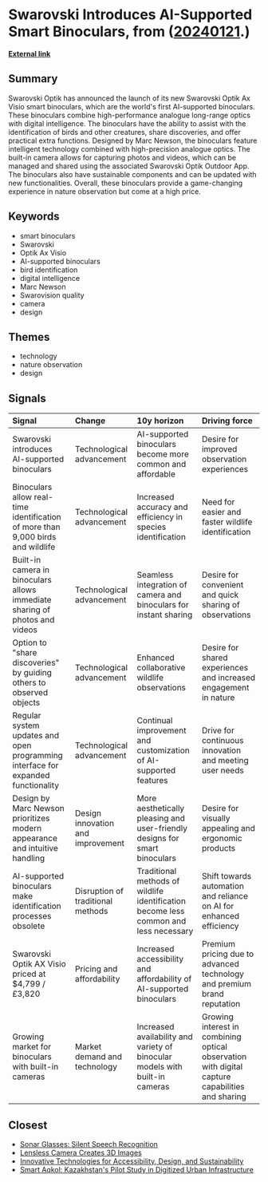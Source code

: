 # __Swarovski Introduces AI-Supported Smart Binoculars__, from ([20240121](https://kghosh.substack.com/p/20240121).)

__[External link](https://www.digitalcameraworld.com/news/worlds-first-ever-smart-binoculars-can-identify-up-to-9000-birds-thanks-built-in-ai)__



## Summary

Swarovski Optik has announced the launch of its new Swarovski Optik Ax Visio smart binoculars, which are the world's first AI-supported binoculars. These binoculars combine high-performance analogue long-range optics with digital intelligence. The binoculars have the ability to assist with the identification of birds and other creatures, share discoveries, and offer practical extra functions. Designed by Marc Newson, the binoculars feature intelligent technology combined with high-precision analogue optics. The built-in camera allows for capturing photos and videos, which can be managed and shared using the associated Swarovski Optik Outdoor App. The binoculars also have sustainable components and can be updated with new functionalities. Overall, these binoculars provide a game-changing experience in nature observation but come at a high price.

## Keywords

* smart binoculars
* Swarovski
* Optik Ax Visio
* AI-supported binoculars
* bird identification
* digital intelligence
* Marc Newson
* Swarovision quality
* camera
* design

## Themes

* technology
* nature observation
* design

## Signals

| Signal                                                                           | Change                            | 10y horizon                                                                          | Driving force                                                                                   |
|:---------------------------------------------------------------------------------|:----------------------------------|:-------------------------------------------------------------------------------------|:------------------------------------------------------------------------------------------------|
| Swarovski introduces AI-supported binoculars                                     | Technological advancement         | AI-supported binoculars become more common and affordable                            | Desire for improved observation experiences                                                     |
| Binoculars allow real-time identification of more than 9,000 birds and wildlife  | Technological advancement         | Increased accuracy and efficiency in species identification                          | Need for easier and faster wildlife identification                                              |
| Built-in camera in binoculars allows immediate sharing of photos and videos      | Technological advancement         | Seamless integration of camera and binoculars for instant sharing                    | Desire for convenient and quick sharing of observations                                         |
| Option to "share discoveries" by guiding others to observed objects              | Technological advancement         | Enhanced collaborative wildlife observations                                         | Desire for shared experiences and increased engagement in nature                                |
| Regular system updates and open programming interface for expanded functionality | Technological advancement         | Continual improvement and customization of AI-supported features                     | Drive for continuous innovation and meeting user needs                                          |
| Design by Marc Newson prioritizes modern appearance and intuitive handling       | Design innovation and improvement | More aesthetically pleasing and user-friendly designs for smart binoculars           | Desire for visually appealing and ergonomic products                                            |
| AI-supported binoculars make identification processes obsolete                   | Disruption of traditional methods | Traditional methods of wildlife identification become less common and less necessary | Shift towards automation and reliance on AI for enhanced efficiency                             |
| Swarovski Optik AX Visio priced at $4,799 / £3,820                               | Pricing and affordability         | Increased accessibility and affordability of AI-supported binoculars                 | Premium pricing due to advanced technology and premium brand reputation                         |
| Growing market for binoculars with built-in cameras                              | Market demand and technology      | Increased availability and variety of binocular models with built-in cameras         | Growing interest in combining optical observation with digital capture capabilities and sharing |

## Closest

* [Sonar Glasses: Silent Speech Recognition](ec5ddbc54cbf0686918bc273da8d97c3)
* [Lensless Camera Creates 3D Images](8bb1226617cfc9b177ec5976f3716680)
* [Innovative Technologies for Accessibility, Design, and Sustainability](04812fe3c35f54dbe402772b71bcbef6)
* [Smart Aqkol: Kazakhstan's Pilot Study in Digitized Urban Infrastructure](4e33d2bbeb6b9732cb24a19cd11ee60b)